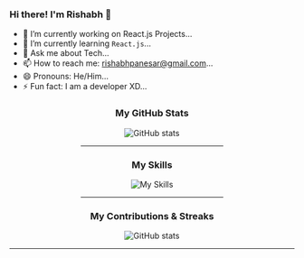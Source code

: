 ### Hi there! I'm Rishabh 👋

<!-- **shabh2412/shabh2412** is a ✨ _special_ ✨ repository because its `README.md` (this file) appears on your GitHub profile. 

Here are some ideas to get you started: -->

- 🔭 I’m currently working on React.js Projects...
- 🌱 I’m currently learning ```React.js```... 
- 💬 Ask me about Tech...
- 📫 How to reach me: [rishabhpanesar@gmail.com](mailto:rishabhpanesar@gmail.com)...
- 😄 Pronouns: He/Him...
- ⚡ Fun fact: I am a developer XD...
<!-- - 👯 I’m looking to collaborate on ...
- 🤔 I’m looking for help with ... -->



<div align="center">
  <h3>My GitHub Stats</h3>
  <img src="https://github-readme-stats.vercel.app/api?username=shabh2412&show_icons=true&&coountprivate=true&theme=react&hide_title=true" alt="GitHub stats"/>
  <hr width="50%"/>
  <h3>My Skills</h3>
  <img src="https://skillicons.dev/icons?i=react,nodejs,express,mongodb,fastapi,redux,ts,nextjs,bootstrap,js,html,css," alt="My Skills"/>
  <hr width="50%"/>
   <h3>My Contributions & Streaks</h3>
  <img src="https://github-readme-streak-stats.herokuapp.com/?user=shabh2412&theme=dark" alt="GitHub stats"/>
  <br/>
  <hr/>
  <br/>
</div>
